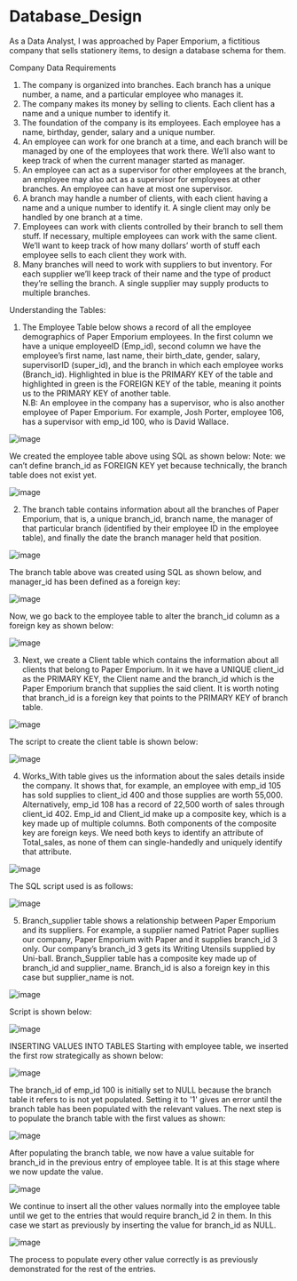 # Database_Design

As a Data Analyst, I was approached by Paper Emporium, a fictitious company that sells stationery items, to design a database schema for them. 

Company Data Requirements
1.	The company is organized into branches. Each branch has a unique number, a name, and a particular employee who manages it.
2.	The company makes its money by selling to clients. Each client has a name and a unique number to identify it.
3.	The foundation of the company is its employees. Each employee has a name, birthday, gender, salary and a unique number.
4.	An employee can work for one branch at a time, and each branch will be managed by one of the employees that work there. We’ll also want to keep track of when the current manager started as manager.
5.	An employee can act as a supervisor for other employees at the branch, an employee may also act as a supervisor for employees at other branches. An employee can have at most one supervisor.
6.	A branch may handle a number of clients, with each client having a name and a unique number to identify it. A single client may only be handled by one branch at a time.
7.	Employees can work with clients controlled by their branch to sell them stuff. If necessary, multiple employees can work with the same client. We’ll want to keep track of how many dollars’ worth of stuff each employee sells to each client they work with.
8.	Many branches will need to work with suppliers to but inventory. For each supplier we’ll keep track of their name and the type of product they’re selling the branch. A single supplier may supply products to multiple branches.



Understanding the Tables:
1.	The Employee Table below shows a record of all the employee demographics of Paper Emporium employees. In the first column we have a unique employeeID (Emp_id), second column we have the employee’s first name, last name, their birth_date, gender, salary, supervisorID (super_id), and the branch in which each employee works (Branch_id). Highlighted in blue is the PRIMARY KEY of the table and highlighted in green is the FOREIGN KEY of the table, meaning it points us to the PRIMARY KEY of another table.  
N.B: An employee in the company has a supervisor, who is also another employee of Paper Emporium. For example, Josh Porter, employee 106, has a supervisor with emp_id 100, who is David Wallace.

![image](https://github.com/rmakhoebe/Database_Design/assets/97227644/f6513480-39c6-4519-8726-cfb6f3d29114)


We created the employee table above using SQL as shown below:
Note: we can’t define branch_id as FOREIGN KEY yet because technically, the branch table does not exist yet.

![image](https://github.com/rmakhoebe/Database_Design/assets/97227644/95e2ce94-885a-4937-8175-45df3dd9ed7b)

2.	The branch table contains information about all the branches of Paper Emporium, that is, a unique branch_id, branch name, the manager of that particular branch (identified by their employee ID in the employee table), and finally the date the branch manager held that position.


![image](https://github.com/rmakhoebe/Database_Design/assets/97227644/14f10dd3-9141-4a1d-afcf-c24ed052a132)


The branch table above was created using SQL as shown below, and manager_id has been defined as a foreign key:

![image](https://github.com/rmakhoebe/Database_Design/assets/97227644/c991aa79-0270-4d34-b677-d96123c58ac3)

Now, we go back to the employee table to alter the branch_id column as a foreign key as shown below:

![image](https://github.com/rmakhoebe/Database_Design/assets/97227644/449cfbd0-6dc8-4208-983d-4f97f6a50e8d)


3.	Next, we create a Client table which contains the information about all clients that belong to Paper Emporium. In it we have a UNIQUE client_id as the PRIMARY KEY, the Client name and the branch_id which is the Paper Emporium branch that supplies the said client. It is worth noting that branch_id is a foreign key that points to the PRIMARY KEY of branch table.


![image](https://github.com/rmakhoebe/Database_Design/assets/97227644/e00190ee-0b94-4e30-9837-0c7a74d4cda5)

The script to create the client table is shown below:

![image](https://github.com/rmakhoebe/Database_Design/assets/97227644/80da63b1-d787-4a41-b231-d687c468d86f)



4.	Works_With table gives us the information about the sales details inside the company. It shows that, for example, an employee with emp_id 105 has sold supplies to client_id 400 and those supplies are worth 55,000. Alternatively, emp_id 108 has a record of 22,500 worth of sales through client_id 402. Emp_id and Client_id make up a composite key, which is a key made up of multiple columns. Both components of the composite key are foreign keys. We need both keys to identify an attribute of Total_sales, as none of them can single-handedly and uniquely identify that attribute.

![image](https://github.com/rmakhoebe/Database_Design/assets/97227644/33af0b41-5f72-4b94-8ae2-6a63cf543dc9)

The SQL script used is as follows:

![image](https://github.com/rmakhoebe/Database_Design/assets/97227644/30a11e75-82fc-42cb-9c34-3ad8881e7854)


5.	Branch_supplier table shows a relationship between Paper Emporium and its suppliers. For example, a supplier named Patriot Paper supllies our company, Paper Emporium with Paper and it supplies branch_id 3 only. Our company’s branch_id 3 gets its Writing Utensils supplied by Uni-ball. Branch_Supplier table has a composite key made up of branch_id and supplier_name. Branch_id is also a foreign key in this case but supplier_name is not.

![image](https://github.com/rmakhoebe/Database_Design/assets/97227644/0b355b6e-d797-464e-89f3-e5dbd025e6a2)

Script is shown below:

![image](https://github.com/rmakhoebe/Database_Design/assets/97227644/daa4f652-e1ab-4e9a-b6d7-d8c3216f9d6e)

INSERTING VALUES INTO TABLES
Starting with employee table, we inserted the first row strategically as shown below:

![image](https://github.com/rmakhoebe/Database_Design/assets/97227644/b61ac78e-0281-4956-812f-c9f401bf4d81)

The branch_id of emp_id 100 is initially set to NULL because the branch table it refers to is not yet populated. Setting it to '1' gives an error until the branch table has been populated with the relevant values. 
The next step is to populate the branch table with the first values as shown:

![image](https://github.com/rmakhoebe/Database_Design/assets/97227644/08ba2d27-70c3-48be-9b94-8989eeb3f4ef)

After populating the branch table, we now have a value suitable for branch_id in the previous entry of employee table. It is at this stage where we now update the value.

![image](https://github.com/rmakhoebe/Database_Design/assets/97227644/06cd3a65-40bf-4888-8e9c-06b04e1e2224)

We continue to insert all the other values normally into the employee table until we get to the entries that would require branch_id 2 in them. In this case we start as previously by inserting the value for branch_id as NULL.

![image](https://github.com/rmakhoebe/Database_Design/assets/97227644/bd632778-7910-46b1-b7a6-201ae30b345c)

The process to populate every other value correctly is as previously demonstrated for the rest of the entries.












